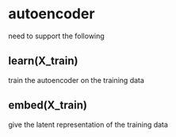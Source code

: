 # autoencoder

need to support the following

## learn(X\_train)

train the autoencoder on the training data 

## embed(X\_train)

give the latent representation of the training data
